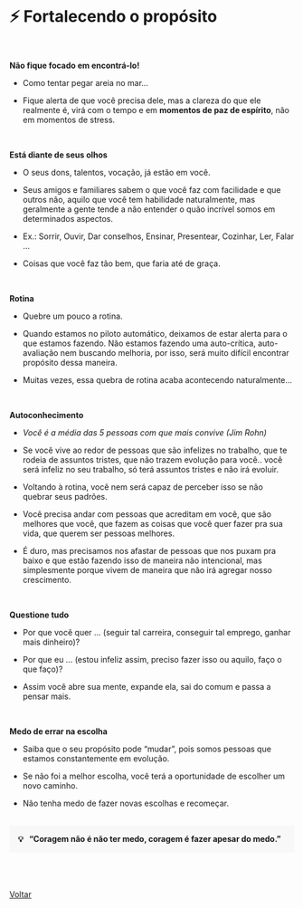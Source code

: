 # ⚡ Fortalecendo o propósito

<br>

**Não fique focado em encontrá-lo!**

- Como tentar pegar areia no mar…

- Fique alerta de que você precisa dele, mas a clareza do que ele realmente é, virá com o tempo e em **momentos de paz de espírito**, não em momentos de stress.

<br>

**Está diante de seus olhos**

- O seus dons, talentos, vocação, já estão em você.

- Seus amigos e familiares sabem o que você faz com facilidade e que outros não, aquilo que você tem habilidade naturalmente, mas geralmente a gente tende a não entender o quão incrível somos em determinados aspectos.

- Ex.: Sorrir, Ouvir, Dar conselhos, Ensinar, Presentear, Cozinhar, Ler, Falar …

- Coisas que você faz tão bem, que faria até de graça.

<br>

**Rotina**

- Quebre um pouco a rotina.

- Quando estamos no piloto automático, deixamos de estar alerta para o que estamos fazendo. Não estamos fazendo uma auto-crítica, auto-avaliação nem buscando melhoria, por isso, será muito difícil encontrar propósito dessa maneira.

- Muitas vezes, essa quebra de rotina acaba acontecendo naturalmente...

<br>

**Autoconhecimento**

- _Você é a média das 5 pessoas com que mais convive (Jim Rohn)_

- Se você vive ao redor de pessoas que são infelizes no trabalho, que te rodeia de assuntos tristes, que não trazem evolução para você.. você será infeliz no seu trabalho, só terá assuntos tristes e não irá evoluir.

- Voltando à rotina, você nem será capaz de perceber isso se não quebrar seus padrões.

- Você precisa andar com pessoas que acreditam em você, que são melhores que você, que fazem as coisas que você quer fazer pra sua vida, que querem ser pessoas melhores.

- É duro, mas precisamos nos afastar de pessoas que nos puxam pra baixo e que estão fazendo isso de maneira não intencional, mas simplesmente porque vivem de maneira que não irá agregar nosso crescimento.

<br>

**Questione tudo**

- Por que você quer … (seguir tal carreira, conseguir tal emprego, ganhar mais dinheiro)?

- Por que eu … (estou infeliz assim, preciso fazer isso ou aquilo, faço o que faço)?

- Assim você abre sua mente, expande ela, sai do comum e passa a pensar mais.

<br>

**Medo de errar na escolha**

- Saiba que o seu propósito pode “mudar”, pois somos pessoas que estamos constantemente em evolução.

- Se não foi a melhor escolha, você terá a oportunidade de escolher um novo caminho.

- Não tenha medo de fazer novas escolhas e recomeçar.

<br>

<div style="background-color: hsla(0, 0%, 80%, 0.1); padding: 15px;">
  <strong>💡 &nbsp “Coragem não é não ter medo, coragem é fazer apesar do medo.”</strong>
</div>

<br>
<br>



<br>

<a href="./README.md">Voltar</a>
